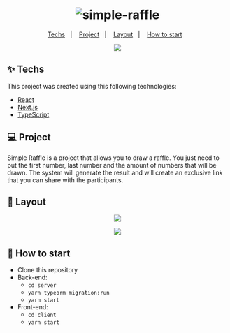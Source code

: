 <h1 align="center">
  <img alt="simple-raffle" title="simple-raffle" src="https://i.ibb.co/NVDPVfB/simple-raffle-title.png" />
</h1>
<p align="center">
  <a href="#-techs">Techs</a>&nbsp;&nbsp;&nbsp;|&nbsp;&nbsp;&nbsp;
  <a href="#-projeto">Project</a>&nbsp;&nbsp;&nbsp;|&nbsp;&nbsp;&nbsp;
  <a href="#-layout">Layout</a>&nbsp;&nbsp;&nbsp;|&nbsp;&nbsp;&nbsp;
  <a href="#-how-to-start">How to start</a>&nbsp;&nbsp;&nbsp;
</p>
<p align="center">
  <img src="https://i.ibb.co/8g3xnbZ/simple-raffle.png" />  
</p>

## ✨ Techs

This project was created using this following technologies:

- [React](https://reactjs.org)
- [Next.js](https://nextjs.org/)
- [TypeScript](https://www.typescriptlang.org/)

## 💻 Project

Simple Raffle is a project that allows you to draw a raffle. You just need to put the first number, last number and the amount of numbers that will be drawn. The system will generate the result and will create an exclusive link that you can share with the participants.

## 🔖 Layout

<p align="center">
  <img src="https://i.ibb.co/m4fGH4S/2021-04-06-18-23-simple-raffle-netlify-app.png" />
</p>

<p align="center">
  <img src="https://i.ibb.co/yP3wmMj/2021-04-06-18-24-simple-raffle-netlify-app.png" />
</p>

## 🚀 How to start

- Clone this repository
- Back-end:
  - `cd server`
  - `yarn typeorm migration:run`
  - `yarn start`
- Front-end: 
  - `cd client`
  - `yarn start`
